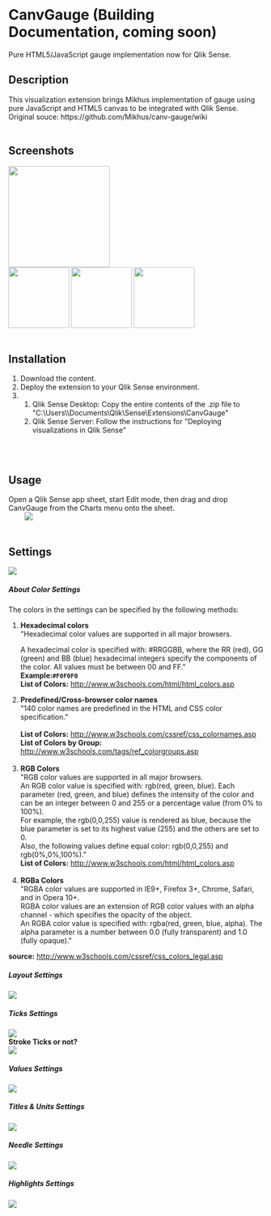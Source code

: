 # CanvGauge (Building Documentation, coming soon)
Pure HTML5/JavaScript gauge implementation now for Qlik Sense.

<h2>Description</h2>
This visualization extension brings Mikhus implementation of gauge using pure JavaScript and HTML5 canvas to be integrated with Qlik Sense. 
Original souce: https://github.com/Mikhus/canv-gauge/wiki
<br/>
<br/>
<h2>Screenshots</h2>
<img src="https://raw.githubusercontent.com/CodingBSilva/CanvGauge/master/CanvGauge/preview.png" height="200" /><br/>
<img src="https://github.com/CodingBSilva/CanvGauge/blob/master/CanvGaugeImg2.PNG?raw=true" height="120" />
<img src="https://github.com/CodingBSilva/CanvGauge/blob/master/CanvGaugeImg3.PNG?raw=true" height="120" />
<img src="https://github.com/CodingBSilva/CanvGauge/blob/master/CanvGaugeImg1.PNG?raw=true" height="120" />
<br/>
<br/>
<h2>Installation</h2>
<ol>
<li>Download the content.</li>
<li>Deploy the extension to your Qlik Sense environment.</li>

<li><ol>

  <li>Qlik Sense Desktop: Copy the entire contents of the .zip file to 
  "C:\Users\<UserName>\Documents\Qlik\Sense\Extensions\CanvGauge"</li>

  <li>Qlik Sense Server: Follow the instructions for "Deploying visualizations in Qlik Sense"
  
  </ol>
</li>
</ol>
<br/>
<br/>
<h2>Usage</h2>
Open a Qlik Sense app sheet, start Edit mode, then drag and drop CanvGauge from the Charts menu onto the sheet.<br/>
&nbsp;&nbsp;&nbsp;&nbsp;&nbsp;&nbsp;&nbsp;&nbsp;<img src="https://github.com/CodingBSilva/CanvGauge/blob/master/CanvGaugeButton.PNG?raw=true" />
<br/>
<br/>
<h2>Settings</h2>
<img src="https://github.com/CodingBSilva/CanvGauge/blob/master/CanvGaugeSettings.PNG?raw=true"/><br/>

<h5>About Color Settings</h5>
The colors in the settings can be specified by the following methods:
<ol>
<li><b>Hexadecimal colors</b><br/>
"Hexadecimal color values are supported in all major browsers.<br/>

A hexadecimal color is specified with: #RRGGBB, where the RR (red), GG (green) and BB (blue) hexadecimal integers specify the components of the color. All values must be between 00 and FF."<br/>
<b>Example:</b><strong><code>#F0F0F0</code></strong><br/>
<b>List of Colors:</b>
<a href="http://www.w3schools.com/html/html_colors.asp">http://www.w3schools.com/html/html_colors.asp</a><br/>
</li>

<li><b>Predefined/Cross-browser color names</b><br/>
"140 color names are predefined in the HTML and CSS color specification."<br/><br/>
<b>List of Colors:</b>
<a href="http://www.w3schools.com/cssref/css_colornames.asp">http://www.w3schools.com/cssref/css_colornames.asp</a><br/>
<b>List of Colors by Group:</b>
<a href="http://www.w3schools.com/tags/ref_colorgroups.asp">http://www.w3schools.com/tags/ref_colorgroups.asp</a><br/><br/>
</li>

<li><b>RGB Colors</b><br/>
"RGB color values are supported in all major browsers.<br/>
An RGB color value is specified with: rgb(red, green, blue). Each parameter (red, green, and blue) defines the intensity of the color and can be an integer between 0 and 255 or a percentage value (from 0% to 100%).<br/>
For example, the rgb(0,0,255) value is rendered as blue, because the blue parameter is set to its highest value (255) and the others are set to 0.<br/>
Also, the following values define equal color: rgb(0,0,255) and rgb(0%,0%,100%)."<br/>
<b>List of Colors:</b>
<a href="http://www.w3schools.com/html/html_colors.asp">http://www.w3schools.com/html/html_colors.asp</a><br/><br/>
</li>
<li><b>RGBa Colors</b><br/>
"RGBA color values are supported in IE9+, Firefox 3+, Chrome, Safari, and in Opera 10+.<br/>
RGBA color values are an extension of RGB color values with an alpha channel - which specifies the opacity of the object.<br/>
An RGBA color value is specified with: rgba(red, green, blue, alpha). The alpha parameter is a number between 0.0 (fully transparent) and 1.0 (fully opaque)."<br/>
</li>
</ol>
<h8><b>source:</b> <a href="http://www.w3schools.com/cssref/css_colors_legal.asp">http://www.w3schools.com/cssref/css_colors_legal.asp</a></h8>

<h5>Layout Settings</h5>
<img src="https://github.com/CodingBSilva/CanvGauge/blob/master/CanvGaugeLayoutSettings.PNG?raw=true"/><br/>

<h5>Ticks Settings</h5>
<img src="https://github.com/CodingBSilva/CanvGauge/blob/master/CanvGaugeTicksSettings.PNG?raw=true"/><br/>
<b>Stroke Ticks or not?</b><br/>
<img src="https://github.com/CodingBSilva/CanvGauge/blob/master/CanvGaugeStrokeSettings.PNG?raw=true"/><br/>

<h5>Values Settings</h5>
<img src="https://github.com/CodingBSilva/CanvGauge/blob/master/CanvGaugeValuesSettings.PNG?raw=true"/><br/>

<h5>Titles & Units Settings</h5>
<img src="https://github.com/CodingBSilva/CanvGauge/blob/master/CanvGaugeTitlesSettings.PNG?raw=true"/><br/>

<h5>Needle Settings</h5>
<img src="https://github.com/CodingBSilva/CanvGauge/blob/master/CanvGaugeNeedleSettings.PNG?raw=true"/><br/>

<h5>Highlights Settings</h5>
<img src="https://github.com/CodingBSilva/CanvGauge/blob/master/CanvGaugeHighlightSettings.PNG?raw=true"/><br/>

